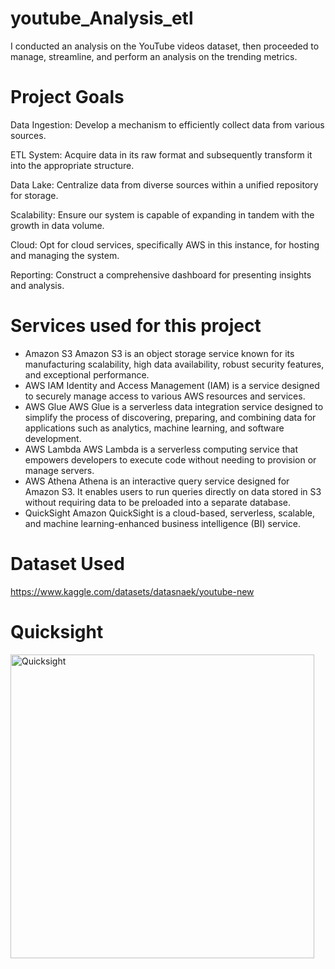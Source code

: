 # youtube_Analysis_etl
I conducted an analysis on the YouTube videos dataset, then proceeded to manage, streamline, and perform an analysis on the trending metrics.

# Project Goals

Data Ingestion: Develop a mechanism to efficiently collect data from various sources.

ETL System: Acquire data in its raw format and subsequently transform it into the appropriate structure.

Data Lake: Centralize data from diverse sources within a unified repository for storage.

Scalability: Ensure our system is capable of expanding in tandem with the growth in data volume.

Cloud: Opt for cloud services, specifically AWS in this instance, for hosting and managing the system.

Reporting: Construct a comprehensive dashboard for presenting insights and analysis.

# Services used for this project
- Amazon S3
    Amazon S3 is an object storage service known for its manufacturing scalability, high data availability, robust security features, and exceptional performance.
- AWS IAM
    Identity and Access Management (IAM) is a service designed to securely manage access to various AWS resources and services.
- AWS Glue
     AWS Glue is a serverless data integration service designed to simplify the process of discovering, preparing, and combining data for applications such as analytics, machine learning, and software development.
- AWS Lambda
     AWS Lambda is a serverless computing service that empowers developers to execute code without needing to provision or manage servers.
- AWS Athena
     Athena is an interactive query service designed for Amazon S3. It enables users to run queries directly on data stored in S3 without requiring data to be preloaded into a separate database.
- QuickSight
     Amazon QuickSight is a cloud-based, serverless, scalable, and machine learning-enhanced business intelligence (BI) service.

# Dataset Used
https://www.kaggle.com/datasets/datasnaek/youtube-new

# Quicksight
<img width="486" alt="Quicksight" src="https://github.com/arayen84/youtube_Analysis_etl/assets/52690254/7a3ce73d-0f4b-4034-a889-0c2bd8583cd3">
